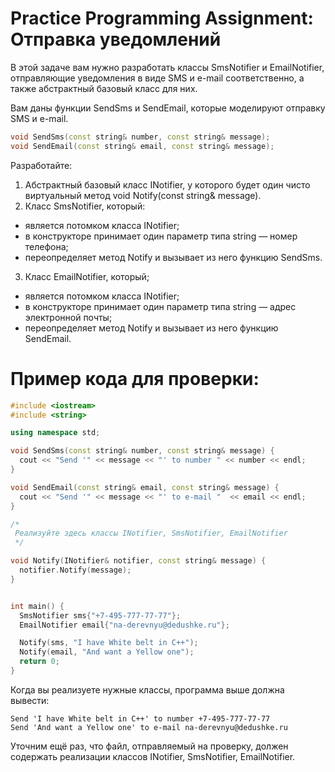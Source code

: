 # Practice Programming Assignment: Отправка уведомлений
В этой задаче вам нужно разработать классы SmsNotifier и EmailNotifier, отправляющие уведомления в виде SMS и e-mail соответственно, а также абстрактный базовый класс для них.

Вам даны функции SendSms и SendEmail, которые моделируют отправку SMS и e-mail.
```c++
void SendSms(const string& number, const string& message);
void SendEmail(const string& email, const string& message);
```
Разработайте:

1. Абстрактный базовый класс INotifier, у которого будет один чисто виртуальный метод void Notify(const string& message).
2. Класс SmsNotifier, который:
* является потомком класса INotifier;
* в конструкторе принимает один параметр типа string — номер телефона;
* переопределяет метод Notify и вызывает из него функцию SendSms.
3. Класс EmailNotifier, который;
* является потомком класса INotifier;
* в конструкторе принимает один параметр типа string — адрес электронной почты;
* переопределяет метод Notify и вызывает из него функцию SendEmail.
# Пример кода для проверки:
```c++
#include <iostream>
#include <string>

using namespace std;

void SendSms(const string& number, const string& message) {
  cout << "Send '" << message << "' to number " << number << endl;
}

void SendEmail(const string& email, const string& message) {
  cout << "Send '" << message << "' to e-mail "  << email << endl;
}

/*
 Реализуйте здесь классы INotifier, SmsNotifier, EmailNotifier
 */

void Notify(INotifier& notifier, const string& message) {
  notifier.Notify(message);
}


int main() {
  SmsNotifier sms{"+7-495-777-77-77"};
  EmailNotifier email{"na-derevnyu@dedushke.ru"};

  Notify(sms, "I have White belt in C++");
  Notify(email, "And want a Yellow one");
  return 0;
}
```
Когда вы реализуете нужные классы, программа выше должна вывести:
```
Send 'I have White belt in C++' to number +7-495-777-77-77
Send 'And want a Yellow one' to e-mail na-derevnyu@dedushke.ru
```
Уточним ещё раз, что файл, отправляемый на проверку, должен содержать реализации классов INotifier, SmsNotifier, EmailNotifier.
